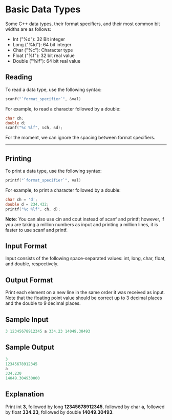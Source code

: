 # Basic Data Types

Some C++ data types, their format specifiers, and their most common bit widths are as follows:

* Int ("%d"): 32 Bit integer
* Long ("%ld"): 64 bit integer
* Char ("%c"): Character type
* Float ("%f"): 32 bit real value
* Double ("%lf"): 64 bit real value

## Reading

To read a data type, use the following syntax:

```c++
scanf("`format_specifier`", &val)
```

For example, to read a character followed by a double:

```c++
char ch;
double d;
scanf("%c %lf", &ch, &d);
```

For the moment, we can ignore the spacing between format specifiers.

---

## Printing

To print a data type, use the following syntax:

```c++
printf("`format_specifier`", val)
```

For example, to print a character followed by a double:

```c++
char ch = 'd';
double d = 234.432;
printf("%c %lf", ch, d);
```

**Note**: You can also use cin and cout instead of scanf and printf; however, if you are taking a million numbers as input and printing a million lines, it is faster to use scanf and printf.

## Input Format

Input consists of the following space-separated values: int, long, char, float, and double, respectively.

## Output Format

Print each element on a new line in the same order it was received as input. Note that the floating point value should be correct up to 3 decimal places and the double to 9 decimal places.

## Sample Input

```c++
3 12345678912345 a 334.23 14049.30493
```

## Sample Output

```c++
3
12345678912345
a
334.230
14049.304930000
```

## Explanation

Print int **3**,
followed by long **12345678912345**,
followed by char **a**,
followed by float **334.23**,
followed by double **14049.30493**.
